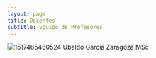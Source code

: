```yaml
---
layout: page
title: Docentes 
subtitle: Equipo de Profesores
---
```



![1517465460524](https://user-images.githubusercontent.com/27815265/216430296-eba163c6-45a8-4d97-b360-70185138dacb.jpeg)
Ubaldo Garcia Zaragoza MSc
